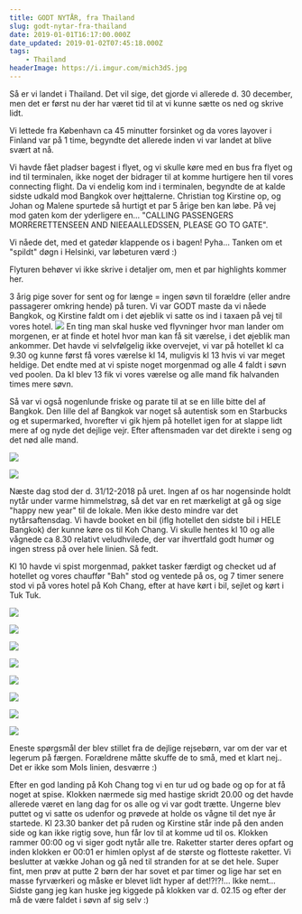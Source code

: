 ```yaml
---
title: GODT NYTÅR, fra Thailand
slug: godt-nytar-fra-thailand
date: 2019-01-01T16:17:00.000Z
date_updated: 2019-01-02T07:45:18.000Z
tags: 
    - Thailand
headerImage: https://i.imgur.com/mich3dS.jpg
---
```


Så er vi landet i Thailand. Det vil sige, det gjorde vi allerede d. 30 december, men det er først nu der har været tid til at vi kunne sætte os ned og skrive lidt.

Vi lettede fra København ca 45 minutter forsinket og da vores layover i Finland var på 1 time, begyndte det allerede inden vi var landet at blive svært at nå. 

Vi havde fået pladser bagest i flyet, og vi skulle køre med en bus fra flyet og ind til terminalen, ikke noget der bidrager til at komme hurtigere hen til vores connecting flight. Da vi endelig kom ind i terminalen, begyndte de at kalde sidste udkald mod Bangkok over højttalerne. Christian tog Kirstine op, og Johan og Malene spurtede så hurtigt et par 5 årige ben kan løbe. På vej mod gaten kom der yderligere en... "CALLING PASSENGERS MORRERETTENSEEN AND NIEEAALLEDSSEN, PLEASE GO TO GATE". 

Vi nåede det, med et gatedør klappende os i bagen! Pyha... Tanken om et "spildt" døgn i Helsinki, var løbeturen værd :)

Flyturen behøver vi ikke skrive i detaljer om, men et par highlights kommer her.

3 årig pige sover for sent og for længe = ingen søvn til forældre (eller andre passagerer omkring hende) på turen. Vi var GODT maste da vi nåede Bangkok, og Kirstine faldt om i det øjeblik vi satte os ind i taxaen på vej til vores hotel.
![](/../../assets/images/2019/01/IMG_1390.jpg)
En ting man skal huske ved flyvninger hvor man lander om morgenen, er at finde et hotel hvor man kan få sit værelse, i det øjeblik man ankommer. Det havde vi selvfølgelig ikke overvejet, vi var på hotellet kl ca 9.30 og kunne først få vores værelse kl 14, muligvis kl 13 hvis vi var meget heldige. Det endte med at vi spiste noget morgenmad og alle 4 faldt i søvn ved poolen. Da kl blev 13 fik vi vores værelse og alle mand fik halvanden times mere søvn.

Så var vi også nogenlunde friske og parate til at se en lille bitte del af Bangkok. Den lille del af Bangkok var noget så autentisk som en Starbucks og et supermarked, hvorefter vi gik hjem på hotellet igen for at slappe lidt mere af og nyde det dejlige vejr. Efter aftensmaden var det direkte i seng og det nød alle mand.

![](/../../assets/images/2019/01/IMG_1394-1.jpg)

![](/../../assets/images/2019/01/IMG_3791.jpeg)

Næste dag stod der d. 31/12-2018 på uret. Ingen af os har nogensinde holdt nytår under varme himmelstrøg, så det var en ret mærkeligt at gå og sige "happy new year" til de lokale. Men ikke desto mindre var det nytårsaftensdag. Vi havde booket en bil (iflg hotellet den sidste bil i HELE Bangkok) der kunne køre os til Koh Chang. Vi skulle hentes kl 10 og alle vågnede ca 8.30 relativt veludhvilede, der var ihvertfald godt humør og ingen stress på over hele linien. Så fedt. 

Kl 10 havde vi spist morgenmad, pakket tasker færdigt og checket ud af hotellet og vores chauffør "Bah" stod og ventede på os, og 7 timer senere stod vi på vores hotel på Koh Chang, efter at have kørt i bil, sejlet og kørt i Tuk Tuk.

![](/../../assets/images/2019/01/IMG_1401-2.jpg)

![](/../../assets/images/2019/01/IMG_1403.jpg)

![](/../../assets/images/2019/01/IMG_1405.jpg)

![](/../../assets/images/2019/01/IMG_1406.jpg)

![](/../../assets/images/2019/01/IMG_1419.jpg)

![](/../../assets/images/2019/01/IMG_1420-1.jpg)

![](/../../assets/images/2019/01/IMG_3804-1.jpeg)

![](/../../assets/images/2019/01/IMG_3813.jpeg)

Eneste spørgsmål der blev stillet fra de dejlige rejsebørn, var om der var et legerum på færgen. Forældrene måtte skuffe de to små, med et klart nej.. Det er ikke som Mols linien, desværre :)

Efter en god landing på Koh Chang tog vi en tur ud og bade og op for at få noget at spise. Klokken nærmede sig med hastige skridt 20.00 og det havde allerede været en lang dag for os alle og vi var godt trætte. Ungerne blev puttet og vi satte os udenfor og prøvede at holde os vågne til det nye år startede. Kl 23.30 banker det på ruden og Kirstine står inde på den anden side og kan ikke rigtig sove, hun får lov til at komme ud til os. Klokken rammer 00:00 og vi siger godt nytår alle tre. Raketter starter deres opfart og inden klokken er 00:01 er himlen oplyst af de største og flotteste raketter. Vi beslutter at vække Johan og gå ned til stranden for at se det hele. Super fint, men prøv at putte 2 børn der har sovet et par timer og lige har set en masse fyrværkeri og måske er blevet lidt hyper af det!?!?!... Ikke nemt... Sidste gang jeg kan huske jeg kiggede på klokken var d. 02.15 og efter der må de være faldet i søvn af sig selv :)
